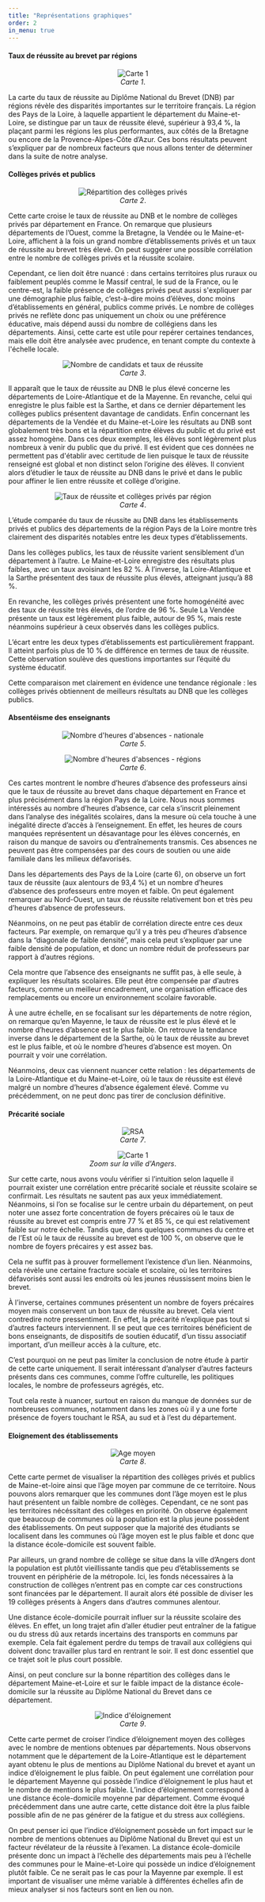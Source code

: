 ```yaml
---
title: "Représentations graphiques"
order: 2
in_menu: true
---
```

#### Taux de réussite au brevet par régions
<figure style="text-align: center;">
  <img src="images/taux-de-reussite.png" alt="Carte 1">
  <figcaption><em>Carte 1</em>.</figcaption>
</figure>

La carte du taux de réussite au Diplôme National du Brevet (DNB) par régions révèle des disparités importantes sur le territoire français. La région des Pays de la Loire, à laquelle appartient le département du Maine-et-Loire, se distingue par un taux de réussite élevé, supérieur à 93,4 %, la plaçant parmi les régions les plus performantes, aux côtés de la Bretagne ou encore de la Provence-Alpes-Côte d’Azur. Ces bons résultats peuvent s’expliquer par de nombreux facteurs que nous allons tenter de déterminer dans la suite de notre analyse. 


#### Collèges privés et publics

<figure style="text-align: center;">
  <img src="images/repartition-des-colleges-prives.png" alt="Répartition des collèges privés">
  <figcaption><em>Carte 2</em>.</figcaption>
</figure>

Cette carte croise le taux de réussite au DNB et le nombre de collèges privés par département en France. On remarque que plusieurs départements de l’Ouest, comme la Bretagne, la Vendée ou le Maine-et-Loire, affichent à la fois un grand nombre d’établissements privés et un taux de réussite au brevet très élevé. On peut suggérer une possible corrélation entre le nombre de collèges privés et la réussite scolaire. 

Cependant, ce lien doit être nuancé : dans certains territoires plus ruraux ou faiblement peuplés comme le Massif central, le sud de la France, ou le centre-est, la faible présence de collèges privés peut aussi s'expliquer par une démographie plus faible, c’est-à-dire moins d’élèves, donc moins d’établissements en général, publics comme privés. Le nombre de collèges privés ne reflète donc pas uniquement un choix ou une préférence éducative, mais dépend aussi du nombre de collégiens dans les départements. 
Ainsi, cette carte est utile pour repérer certaines tendances, mais elle doit être analysée avec prudence, en tenant compte du contexte à l'échelle locale. 


<figure style="text-align: center;">
  <img src="images/nombres-de-candidats-et-taux-de-reussite.png" alt="Nombre de candidats et taux de réussite">
  <figcaption><em>Carte 3</em>.</figcaption>
</figure>

Il apparaît que le taux de réussite au DNB le plus élevé concerne les départements de Loire-Atlantique et de la Mayenne. En revanche, celui qui enregistre le plus faible est la Sarthe, et dans ce dernier département les collèges publics présentent davantage de candidats. Enfin concernant les départements de la Vendée et du Maine-et-Loire les résultats au DNB sont globalement très bons et la répartition entre élèves du public et du privé est assez homogène. Dans ces deux exemples, les élèves sont légèrement plus nombreux à venir du public que du privé. Il est évident que ces données ne permettent pas d'établir avec certitude de lien puisque le taux de réussite renseigné est global et non distinct selon l’origine des élèves. Il convient alors d’étudier le taux de réussite au DNB dans le privé et dans le public pour affiner le lien entre réussite et collège d’origine.

<figure style="text-align: center;">
  <img src="images/taux-de-reussite-et-colleges-prives-region.jpg" alt="Taux de réussite et collèges privés par région">
  <figcaption><em>Carte 4</em>.</figcaption>
</figure>

L’étude comparée du taux de réussite au DNB dans les établissements privés et publics des départements de la région Pays de la Loire montre très clairement des disparités notables entre les deux types d’établissements.

Dans les collèges publics, les taux de réussite varient sensiblement d’un département à l’autre. Le Maine-et-Loire enregistre des résultats plus faibles, avec un taux avoisinant les 82 %. À l’inverse, la Loire-Atlantique et la Sarthe présentent des taux de réussite plus élevés, atteignant jusqu’à 88 %.

En revanche, les collèges privés présentent une forte homogénéité avec des taux de réussite très élevés, de l’ordre de 96 %. Seule La Vendée présente un taux est légèrement plus faible, autour de 95 %, mais reste néanmoins supérieur à ceux observés dans les collèges publics.

L’écart entre les deux types d’établissements est particulièrement frappant. Il atteint parfois plus de 10 % de différence en termes de taux de réussite. Cette observation soulève des questions importantes sur l’équité du système éducatif. 

Cette comparaison met clairement en évidence une tendance régionale : les collèges privés obtiennent de meilleurs résultats au DNB que les collèges publics.

#### Absentéisme des enseignants

<figure style="text-align: center;">
  <img src="images/nombre-heure-absences-nationale.png" alt="Nombre d'heures d'absences - nationale">
  <figcaption><em>Carte 5</em>.</figcaption>
</figure>

<figure style="text-align: center;">
  <img src="images/nombre-heures-absences-regions.png" alt="Nombre d'heures d'absences - régions">
  <figcaption><em>Carte 6</em>.</figcaption>
</figure>

Ces cartes montrent le nombre d’heures d’absence des professeurs ainsi que le taux de réussite au brevet dans chaque département en France et plus précisément dans la région Pays de la Loire. Nous nous sommes intéressés au nombre d’heures d’absence, car cela s’inscrit pleinement dans l’analyse des inégalités scolaires, dans la mesure où cela touche à une inégalité directe d’accès à l’enseignement. En effet, les heures de cours manquées représentent un désavantage pour les élèves concernés, en raison du manque de savoirs ou d’entraînements transmis. Ces absences ne peuvent pas être compensées par des cours de soutien ou une aide familiale dans les milieux défavorisés.

Dans les départements des Pays de la Loire (carte 6), on observe un fort taux de réussite (aux alentours de 93,4 %) et un nombre d’heures d’absence des professeurs entre moyen et faible. On peut également remarquer au Nord-Ouest, un taux de réussite relativement bon et très peu d’heures d’absence de professeurs.  

Néanmoins, on ne peut pas établir de corrélation directe entre ces deux facteurs. Par exemple, on remarque qu’il y a très peu d’heures d’absence dans la “diagonale de faible densité”, mais cela peut s’expliquer par une faible densité de population, et donc un nombre réduit de professeurs par rapport à d’autres régions.

Cela montre que l’absence des enseignants ne suffit pas, à elle seule, à expliquer les résultats scolaires. Elle peut être compensée par d’autres facteurs, comme un meilleur encadrement, une organisation efficace des remplacements ou encore un environnement scolaire favorable.

À une autre échelle, en se focalisant sur les départements de notre région, on remarque qu’en Mayenne, le taux de réussite est le plus élevé et le nombre d’heures d’absence est le plus faible. On retrouve la tendance inverse dans le département de la Sarthe, où le taux de réussite au brevet est le plus faible, et où le nombre d’heures d’absence est moyen. On pourrait y voir une corrélation.

Néanmoins, deux cas viennent nuancer cette relation : les départements de la Loire-Atlantique et du Maine-et-Loire, où le taux de réussite est élevé malgré un nombre d’heures d’absence également élevé. Comme vu précédemment, on ne peut donc pas tirer de conclusion définitive.

#### Précarité sociale

<figure style="text-align: center;">
  <img src="images/rsa.png" alt="RSA">
  <figcaption><em>Carte 7</em>.</figcaption>
</figure>
<figure style="text-align: center;">
  <img src="images/zoom rsa.png" alt="Carte 1">
  <figcaption><em>Zoom sur la ville d'Angers</em>.</figcaption>
</figure>
Sur cette carte, nous avons voulu vérifier si l’intuition selon laquelle il pourrait exister une corrélation entre précarité sociale et réussite scolaire se confirmait. Les résultats ne sautent pas aux yeux immédiatement. Néanmoins, si l’on se focalise sur le centre urbain du département, on peut noter une assez forte concentration de foyers précaires où le taux de réussite au brevet est compris entre 77 % et 85 %, ce qui est relativement faible sur notre échelle. Tandis que, dans quelques communes du centre et de l’Est où le taux de réussite au brevet est de 100 %, on observe que le nombre de foyers précaires y est assez bas.

Cela ne suffit pas à prouver formellement l’existence d’un lien. Néanmoins, cela révèle une certaine fracture sociale et scolaire, où les territoires défavorisés sont aussi les endroits où les jeunes réussissent moins bien le brevet. 

À l’inverse, certaines communes présentent un nombre de foyers précaires moyen mais conservent un bon taux de réussite au brevet. Cela vient contredire notre pressentiment. En effet, la précarité n’explique pas tout si d’autres facteurs interviennent. Il se peut que ces territoires bénéficient de bons enseignants, de dispositifs de soutien éducatif, d’un tissu associatif important, d’un meilleur accès à la culture, etc.

C’est pourquoi on ne peut pas limiter la conclusion de notre étude à partir de cette carte uniquement. Il serait intéressant d’analyser d’autres facteurs présents dans ces communes, comme l’offre culturelle, les politiques locales, le nombre de professeurs agrégés, etc.

Tout cela reste à nuancer, surtout en raison du manque de données sur de nombreuses communes, notamment dans les zones où il y a une forte présence de foyers touchant le RSA, au sud et à l’est du département.


#### Eloignement des établissements 

<figure style="text-align: center;">
  <img src="images/age-moyen.png" alt="Age moyen">
  <figcaption><em>Carte 8</em>.</figcaption>
</figure>

Cette carte permet de visualiser la répartition des collèges privés et publics de Maine-et-loire ainsi que l’âge moyen par commune de ce territoire. Nous pouvons alors remarquer que les communes dont l’âge moyen est le plus haut présentent un faible nombre de collèges. Cependant, ce ne sont pas les territoires nécéssitant des collèges en priorité. On observe également que beaucoup de communes où la population est la plus jeune possèdent des établissements. On peut supposer que la majorité des étudiants se localisent dans les communes où l’âge moyen est le plus faible et donc que la distance école-domicile est souvent faible. 

Par ailleurs, un grand nombre de collège se situe dans la ville d’Angers dont la population est plutôt vieillissante tandis que peu d’établissements se trouvent en périphérie de la métropole. Ici, les fonds nécessaires à la construction de collèges n’entrent pas en compte car ces constructions sont financées par le département. Il aurait alors été possible de diviser les 19 collèges présents à Angers dans d’autres communes alentour.

Une distance école-domicile pourrait influer sur la réussite scolaire des élèves. En effet, un long trajet afin d’aller étudier peut entraîner de la fatigue ou du stress dû aux retards incertains des transports en communs par exemple. Cela fait également perdre du temps de travail aux collégiens qui doivent donc travailler plus tard en rentrant le soir. Il est donc essentiel que ce trajet soit le plus court possible.

Ainsi, on peut conclure sur la bonne répartition des collèges dans le département Maine-et-Loire et sur le faible impact de la distance école-domicile sur la réussite au Diplôme National du Brevet dans ce département.

<figure style="text-align: center;">
  <img src="images/indice-d'eloignement.jpg" alt="Indice d'éloignement">
  <figcaption><em>Carte 9</em>.</figcaption>
</figure>

Cette carte permet de croiser l’indice d’éloignement moyen des collèges avec le nombre de mentions obtenues par départements. Nous observons notamment que le département de la Loire-Atlantique est le département ayant obtenu le plus de mentions au Diplôme National du brevet et ayant un indice d’éloignement le plus faible. On peut également une corrélation pour le département Mayenne qui possède l’indice d’éloignement le plus haut et le nombre de mentions le plus faible. L’indice d’éloignement correspond à une distance école-domicile moyenne par département. Comme évoqué précédemment dans une autre carte, cette distance doit être la plus faible possible afin de ne pas générer de la fatigue et du stress aux collégiens. 

On peut penser ici que l’indice d’éloignement possède un fort impact sur le nombre de mentions obtenues au Diplôme National du Brevet qui est un facteur révélateur de la réussite à l’examen. La distance école-domicile présente donc un impact à l’échelle des départements mais peu à l’échelle des communes pour le Maine-et-Loire qui possède un indice d’éloignement plutôt faible. Ce ne serait pas le cas pour la Mayenne par exemple. Il est important de visualiser une même variable à différentes échelles afin de mieux analyser si nos facteurs sont en lien ou non. 